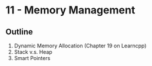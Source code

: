 # 11 - Memory Management

## Outline
1. Dynamic Memory Allocation (Chapter 19 on Learncpp)
2. Stack v.s. Heap
3. Smart Pointers